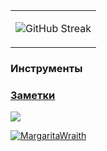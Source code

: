 <table align="center" cellspacing="0" cellpadding="0"  style="border-collapse:collapse;">
<tr>
  <td valign="top" width="100%">

  ![GitHub Streak](https://github-readme-streak-stats.herokuapp.com?user=MargaritaWraith&background=DD272700&sideNums=DD2727&currStreakNum=8C59CF8A&border=DD272700&ring=57C79B&sideLabels=98C751&dates=168CC7&locale=ru-ru)

  </td>
  <!--
  <td valign="bottom" width="50%">
    ![GitHub stats](https://github-readme-stats.vercel.app/api?username=MargaritaWraith&show_icons=true&include_all_commits=true&count_private=true&theme=dark&border=00000000&hide_border=true&bg_color=00000000&icon_color=5AB8DDFF&title_color=168CC7FF")  
   </td>
   -->
 </tr>
</table>  

### Инструменты


 
 ### [Заметки](https://gist.github.com/MargaritaWraith)  
 
 ![](https://komarev.com/ghpvc/?username=MargaritaWraith)

[![MargaritaWraith](https://github-readme-activity-graph.vercel.app/graph?username=MargaritaWraith&custom_title=MargaritaWraith&hide_border=true&theme=react-dark)](https://github.com/ashutosh00710/github-readme-activity-graph)
